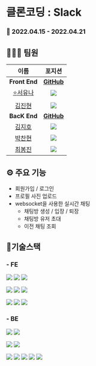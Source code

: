 # 클론코딩 : Slack

### 📅 2022.04.15 - 2022.04.21

## 👨‍👩‍👧 팀원

|  이름  |  포지션  |
| :----: | :-----: |
|**Front End**|[**GitHub**](https://github.com/CloneCoding-team1-6/FE)|
|[⭐서유나](https://github.com/rriverr)|<img src="https://img.shields.io/badge/React-61DAFB?style=flat-square&logo=React&logoColor=white"/>|
|[김진현](https://github.com/wlsgus93)|<img src="https://img.shields.io/badge/React-61DAFB?style=flat-square&logo=React&logoColor=white"/>|
|**BacK End**|[**GitHub**](https://github.com/CloneCoding-team1-6/BE)|
| [김지호](https://github.com/Zoe-Jiho-Kim)|<img src="https://img.shields.io/badge/Springboot-6DB33F?style=flat-square&logo=Springboot&logoColor=white"/>|
| [박찬현](https://github.com/bonoo1)|<img src="https://img.shields.io/badge/Springboot-6DB33F?style=flat-square&logo=Springboot&logoColor=white"/>|
| [최봉진](https://github.com/cbjjzzang)|<img src="https://img.shields.io/badge/Springboot-6DB33F?style=flat-square&logo=Springboot&logoColor=white"/>|


## ⚙ 주요 기능
 - 회원가입 / 로그인
 - 프로필 사진 업로드
 - websocket을 사용한 실시간 채팅
    - 채팅방 생성 / 입장 / 퇴장
    - 채팅방 유저 초대
    - 이전 채팅 조회


## 🔨기술스택
### - FE

<img src="https://img.shields.io/badge/React-61DAFB?style=flat-square&logo=React&logoColor=white"/> <img src="https://img.shields.io/badge/Redux-764ABC?style=flat-square&logo=Redux&logoColor=white"/> <img src="https://img.shields.io/badge/Axios-56347C?style=flat-square&logo=Axios&logoColor=white"/>

<img src="https://img.shields.io/badge/styledcomponents-DB7093?style=flat-square&logo=styled-components&logoColor=white"/> <img src="https://img.shields.io/badge/MUI-007FFF?style=flat-square&logo=MUI&logoColor=white"/> <img src="https://img.shields.io/badge/GitHub-181717?style=flat-square&logo=GitHub&logoColor=white"/>

<img src="https://img.shields.io/badge/SockJS-010101?style=flat-square&logo=SockJS&logoColor=white"/> <img src="https://img.shields.io/badge/StompJS-010101?style=flat-square&logo=StompJS&logoColor=white"/> <img src="https://img.shields.io/badge/Amazon AWS-232F3E?style=flat-square&logo=Amazon AWS&logoColor=white"/>

### - BE

<img src="https://img.shields.io/badge/Spring-6DB33F?style=flat-square&logo=Spring&logoColor=white"/> <img src="https://img.shields.io/badge/Spring Boot-6DB33F?style=flat-square&logo=Spring Boot&logoColor=white"/> 

<img src="https://img.shields.io/badge/Stomp-010101?style=flat-square&logo=Stomp&logoColor=white"/> <img src="https://img.shields.io/badge/Redis-DC382D?style=flat-square&logo=Redis&logoColor=white"/>

<img src="https://img.shields.io/badge/Amazon S3-569A31?style=flat-square&logo=Amazon S3&logoColor=white"/> <img src="https://img.shields.io/badge/Spring Security-6DB33F?style=flat-square&logo=Spring Security&logoColor=white"/> <img src="https://img.shields.io/badge/GitHub-181717?style=flat-square&logo=GitHub&logoColor=white"/>
<img src="https://img.shields.io/badge/Amazon AWS-232F3E?style=flat-square&logo=Amazon AWS&logoColor=white"/> <img src="https://img.shields.io/badge/Sourcetree-0052CC?style=flat-square&logo=Sourcetree&logoColor=white"/>
